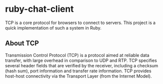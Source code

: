 # ruby-chat-client
TCP is a core protocol for browsers to connect to servers. This project is a quick implementation of such a system in Ruby.
## About TCP
Transmission Control Protocol (TCP) is a protocol aimed at reliable data transfer, with large overhead in comparison to UDP and RTP. TCP specifies several header fields that are verified by the receiver, including a checksum (hash sum), port information and transfer rate information. TCP provides host-host connectivity via the Transport Layer (from the Internet Model).
